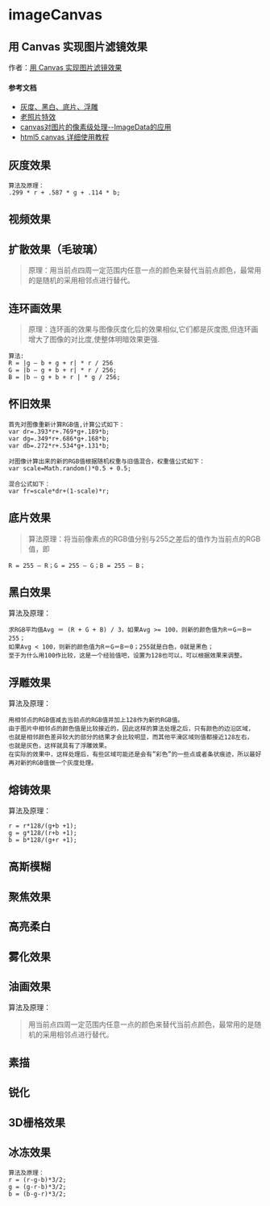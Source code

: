 # imageCanvas

## 用 Canvas 实现图片滤镜效果

作者：[用 Canvas 实现图片滤镜效果](http://sanyecao.me/image-filters-by-canvas.html)

#### 参考文档

- [灰度、黑白、底片、浮雕](http://www.icodelogic.com/?p=575)
- [老照片特效](http://blog.csdn.net/jia20003/article/details/9142111)
- [canvas对图片的像素级处理--ImageData的应用](http://www.cnblogs.com/suspiderweb/p/4936723.html)
- [html5 canvas 详细使用教程](http://blog.csdn.net/clh604/article/details/8536059)

## 灰度效果

```
算法及原理：
.299 * r + .587 * g + .114 * b;
```

## 视频效果


## 扩散效果（毛玻璃）

> 原理：用当前点四周一定范围内任意一点的颜色来替代当前点颜色，最常用的是随机的采用相邻点进行替代。


## 连环画效果

> 原理：连环画的效果与图像灰度化后的效果相似,它们都是灰度图,但连环画增大了图像的对比度,使整体明暗效果更强.

```
算法:
R = |g – b + g + r| * r / 256
G = |b – g + b + r| * r / 256;
B = |b – g + b + r | * g / 256;
```

## 怀旧效果

```
首先对图像重新计算RGB值,计算公式如下：
var dr=.393*r+.769*g+.189*b;
var dg=.349*r+.686*g+.168*b;
var db=.272*r+.534*g+.131*b;

对图像计算出来的新的RGB值根据随机权重与旧值混合，权重值公式如下：
var scale=Math.random()*0.5 + 0.5;

混合公式如下：
var fr=scale*dr+(1-scale)*r;
```

## 底片效果

> 算法原理：将当前像素点的RGB值分别与255之差后的值作为当前点的RGB值，即

```
R = 255 – R；G = 255 – G；B = 255 – B；
```

## 黑白效果

算法及原理：

```
求RGB平均值Avg ＝ (R + G + B) / 3，如果Avg >= 100，则新的颜色值为R＝G＝B＝255；
如果Avg < 100，则新的颜色值为R＝G＝B＝0；255就是白色，0就是黑色；
至于为什么用100作比较，这是一个经验值吧，设置为128也可以，可以根据效果来调整。
```


## 浮雕效果

算法及原理：

```
用相邻点的RGB值减去当前点的RGB值并加上128作为新的RGB值。
由于图片中相邻点的颜色值是比较接近的，因此这样的算法处理之后，只有颜色的边沿区域，
也就是相邻颜色差异较大的部分的结果才会比较明显，而其他平滑区域则值都接近128左右，
也就是灰色，这样就具有了浮雕效果。
在实际的效果中，这样处理后，有些区域可能还是会有”彩色”的一些点或者条状痕迹，所以最好再对新的RGB值做一个灰度处理。
```


## 熔铸效果

算法及原理：

```
r = r*128/(g+b +1);
g = g*128/(r+b +1);
b = b*128/(g+r +1);
```

## 高斯模糊

## 聚焦效果

## 高亮柔白

## 雾化效果

## 油画效果

算法及原理：

> 用当前点四周一定范围内任意一点的颜色来替代当前点颜色，最常用的是随机的采用相邻点进行替代。

## 素描

## 锐化

## 3D栅格效果

## 冰冻效果

```
算法及原理：
r = (r-g-b)*3/2;
g = (g-r-b)*3/2;
b = (b-g-r)*3/2;
```
